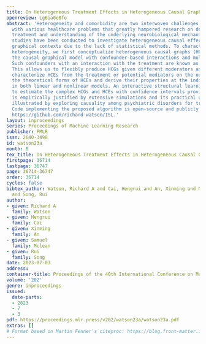 ```yaml
---
title: On Heterogeneous Treatment Effects in Heterogeneous Causal Graphs
openreview: Lg6ia0e8fo
abstract: 'Heterogeneity and comorbidity are two interwoven challenges associated
  with various healthcare problems that greatly hampered research on developing effective
  treatment and understanding of the underlying neurobiological mechanism. Very few
  studies have been conducted to investigate heterogeneous causal effects (HCEs) in
  graphical contexts due to the lack of statistical methods. To characterize this
  heterogeneity, we first conceptualize heterogeneous causal graphs (HCGs) by generalizing
  the causal graphical model with confounder-based interactions and multiple mediators.
  Such confounders with an interaction with the treatment are known as moderators.
  This allows us to flexibly produce HCGs given different moderators and explicitly
  characterize HCEs from the treatment or potential mediators on the outcome. We establish
  the theoretical forms of HCEs and derive their properties at the individual level
  in both linear and nonlinear models. An interactive structural learning is developed
  to estimate the complex HCGs and HCEs with confidence intervals provided. Our method
  is empirically justified by extensive simulations and its practical usefulness is
  illustrated by exploring causality among psychiatric disorders for trauma survivors.
  Code implementing the proposed algorithm is open-source and publicly available at:
  https://github.com/richard-watson/ISL.'
layout: inproceedings
series: Proceedings of Machine Learning Research
publisher: PMLR
issn: 2640-3498
id: watson23a
month: 0
tex_title: On Heterogeneous Treatment Effects in Heterogeneous Causal Graphs
firstpage: 36714
lastpage: 36747
page: 36714-36747
order: 36714
cycles: false
bibtex_author: Watson, Richard A and Cai, Hengrui and An, Xinming and Mclean, Samuel
  and Song, Rui
author:
- given: Richard A
  family: Watson
- given: Hengrui
  family: Cai
- given: Xinming
  family: An
- given: Samuel
  family: Mclean
- given: Rui
  family: Song
date: 2023-07-03
address: 
container-title: Proceedings of the 40th International Conference on Machine Learning
volume: '202'
genre: inproceedings
issued:
  date-parts:
  - 2023
  - 7
  - 3
pdf: https://proceedings.mlr.press/v202/watson23a/watson23a.pdf
extras: []
# Format based on Martin Fenner's citeproc: https://blog.front-matter.io/posts/citeproc-yaml-for-bibliographies/
---
```

